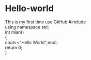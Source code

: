 # Hello-world
This is my first time use GitHub
#include <iostream>  
using namespace std;  
int mian()  
{  
  cout<<"Hello World";endl;  
  return 0;  
 }  
